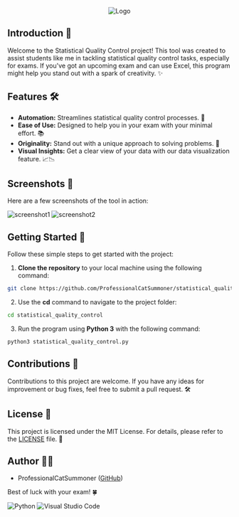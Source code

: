 <p align="center">
  <img src="https://github.com/ProfessionalCatSummoner/Statistical-Quality-Control-Exam-Assist-Program/assets/85062086/46d8a145-3edb-409e-abb1-d636f0341f52" alt="Logo">
</p>

## Introduction 🚀

Welcome to the Statistical Quality Control project! This tool was created to assist students like me in tackling statistical quality control tasks, especially for exams. If you've got an upcoming exam and can use Excel, this program might help you stand out with a spark of creativity. ✨

## Features 🛠️

- **Automation:** Streamlines statistical quality control processes. 🤖
- **Ease of Use:** Designed to help you in your exam with your minimal effort. 📚
- **Originality:** Stand out with a unique approach to solving problems. 🌟
- **Visual Insights:** Get a clear view of your data with our data visualization feature. 📈📉

## Screenshots 📸

Here are a few screenshots of the tool in action:

![screenshot1](https://github.com/ProfessionalCatSummoner/statistical_quality_control/assets/85062086/9eaccfef-dba2-4113-9563-7218a90b6c9e)
![screenshot2](https://github.com/ProfessionalCatSummoner/statistical_quality_control/assets/85062086/3fc430d7-56ee-4a7b-8d9a-62bf59abbe88)

## Getting Started 🚀

Follow these simple steps to get started with the project:

1. **Clone the repository** to your local machine using the following command:

  ```bash
  git clone https://github.com/ProfessionalCatSummoner/statistical_quality_control.git
  ```

2. Use the **cd** command to navigate to the project folder:

  ```bash
  cd statistical_quality_control
  ```

3. Run the program using **Python 3** with the following command:

  ```bash
  python3 statistical_quality_control.py
  ```

## Contributions 🤝

Contributions to this project are welcome. If you have any ideas for improvement or bug fixes, feel free to submit a pull request. 🛠️

## License 📜

This project is licensed under the MIT License. For details, please refer to the [LICENSE](LICENSE) file. 📄

## Author 👨‍💻

- ProfessionalCatSummoner ([GitHub](https://github.com/ProfessionalCatSummoner))

Best of luck with your exam! 🍀

![Python](https://img.shields.io/badge/Python-3776AB?style=for-the-badge&logo=python&logoColor=white)
![Visual Studio Code](https://img.shields.io/badge/Visual_Studio_Code-0078D4?style=for-the-badge&logo=visual%20studio%20code&logoColor=white)
